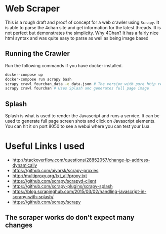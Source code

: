 # Web Scraper
This is a rough draft and proof of concept for a web crawler using `Scrapy`. It is able to parse the 4chan site and get information for the latest threads. It is not perfect but demonstrates the simplicity.
Why 4Chan?
It has a fairly nice html syntax and was quite easy to parse as well as being image based

## Running the Crawler
Run the following commands if you have docker installed.
```bash
docker-compose up
docker-compose run scrapy bash
scrapy crawl fourchan_data -o data.json # The version with pure http requests
scrapy crawl fourchan # Uses Splash anc generates full page image
```

## Splash
Splash is what is used to render the Javascript and runs a service. It can be used to generate full page screen shots and click on Javascript elements. You can hit it on port 8050 to see a webui where you can test your Lua.

# Useful Links I used
- http://stackoverflow.com/questions/28852057/change-ip-address-dynamically
- https://github.com/aivarsk/scrapy-proxies
- http://multiproxy.org/txt_all/proxy.txt
- https://github.com/scrapy/scrapyd-client
- https://github.com/scrapy-plugins/scrapy-splash
- https://blog.scrapinghub.com/2015/03/02/handling-javascript-in-scrapy-with-splash/
- https://github.com/scrapy/scrapy

## The scraper works do don't expect many changes

